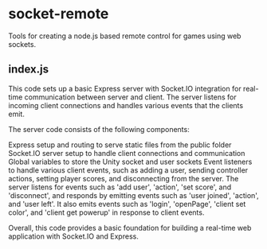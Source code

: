 # socket-remote
Tools for creating a node.js based remote control for games using web sockets.

## index.js 
This code sets up a basic Express server with Socket.IO integration for real-time communication between server and client. The server listens for incoming client connections and handles various events that the clients emit.

The server code consists of the following components:

Express setup and routing to serve static files from the public folder
Socket.IO server setup to handle client connections and communication
Global variables to store the Unity socket and user sockets
Event listeners to handle various client events, such as adding a user, sending controller actions, setting player scores, and disconnecting from the server.
The server listens for events such as 'add user', 'action', 'set score', and 'disconnect', and responds by emitting events such as 'user joined', 'action', and 'user left'. It also emits events such as 'login', 'openPage', 'client set color', and 'client get powerup' in response to client events.

Overall, this code provides a basic foundation for building a real-time web application with Socket.IO and Express.
